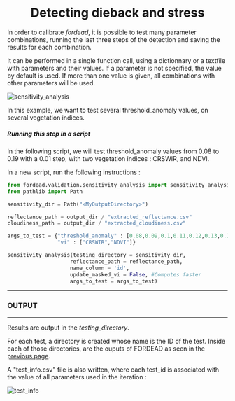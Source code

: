 # <div align="center"> Detecting dieback and stress </div>


In order to calibrate *fordead*, it is possible to test many parameter combinations, running the last three steps of the detection and saving the results for each combination. 

It can be performed in a single function call, using a dictionnary or a textfile with parameters and their values. If a parameter is not specified, the value by default is used. If more than one value is given, all combinations with other parameters will be used.

![sensitivity_analysis](Figures/sensitivity_analysis.png "sensitivity_analysis")

In this example, we want to test several threshold_anomaly values, on several vegetation indices. 

##### Running this step in a script

In the following script, we will test threshold_anomaly values from 0.08 to 0.19 with a 0.01 step, with two vegetation indices : CRSWIR, and NDVI. 

In a new script, run the following instructions :

```python
from fordead.validation.sensitivity_analysis import sensitivity_analysis
from pathlib import Path

sensitivity_dir = Path("<MyOutputDirectory>")

reflectance_path = output_dir / "extracted_reflectance.csv"
cloudiness_path = output_dir / "extracted_cloudiness.csv"

args_to_test = {"threshold_anomaly" : [0.08,0.09,0.1,0.11,0.12,0.13,0.14,0.15,0.16,0.17,0.18,0.19], 
                "vi" : ["CRSWIR","NDVI"]}

sensitivity_analysis(testing_directory = sensitivity_dir,
                    reflectance_path = reflectance_path,
                    name_column = 'id',
                    update_masked_vi = False, #Computes faster
                    args_to_test = args_to_test)

```

-----
### OUTPUT
-----
Results are output in the *testing_directory*.

For each test, a directory is created whose name is the ID of the test. Inside each of those directories, are the ouputs of FORDEAD as seen in the [previous page](https://fordead.gitlab.io/fordead_package/docs/Tutorials/Validation/03_apply_fordead).   

A "test_info.csv" file is also written, where each test_id is associated with the value of all parameters used in the iteration : 

![test_info](Figures/test_info.jpg "test_info")